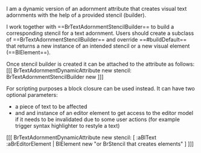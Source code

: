 I am a dynamic version of an adornment attribute that creates visual text adornments with the help of a provided stencil (builder).

I work together with ==BrTextAdornmentStencilBuilder== to build a corresponding stencil for a text adornment.
Users should create a subclass of ==BrTextAdornmentStencilBuilder== and override ==#buildDefault== that returns a new instance of an intended stencil or a new visual element (==BlElement==).

Once stencil builder is created it can be attached to the attribute as follows:
[[[
	BrTextAdornmentDynamicAttribute new
		stencil: BrTextAdornmentStencilBuilder new
]]]

For scripting purposes a block closure can be used instead. It can have two optional parameters:
 - a piece of text to be affected
 - and and instance of an editor element to get access to the editor model if it needs to be invalidated due to some user actions (for example trigger syntax highlighter to restyle a text)

[[[
	BrTextAdornmentDynamicAttribute new
		stencil: [ :aBlText :aBrEditorElement |  BlElement new "or BrStencil that creates elements" ]
]]]